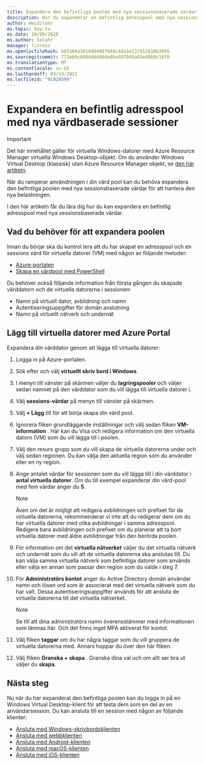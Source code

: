 ```yaml
---
title: Expandera den befintliga poolen med nya sessionsbaserade värdar – Azure
description: Hur du expanderar en befintlig adresspool med nya sessionsbaserade värdar i Windows Virtual Desktop.
author: Heidilohr
ms.topic: how-to
ms.date: 10/09/2020
ms.author: helohr
manager: lizross
ms.openlocfilehash: b65560a3b10d04887040c4da1e137912810b3095
ms.sourcegitcommit: 772eb9c6684dd4864e0ba507945a83e48b8c16f0
ms.translationtype: MT
ms.contentlocale: sv-SE
ms.lasthandoff: 03/19/2021
ms.locfileid: "91929599"
---
```

# <a name="expand-an-existing-host-pool-with-new-session-hosts"></a>Expandera en befintlig adresspool med nya värdbaserade sessioner

>[!IMPORTANT]
>Det här innehållet gäller för virtuella Windows-datorer med Azure Resource Manager virtuella Windows Desktop-objekt. Om du använder Windows Virtual Desktop (klassisk) utan Azure Resource Manager objekt, se [den här artikeln](./virtual-desktop-fall-2019/expand-existing-host-pool-2019.md).

När du ramperar användningen i din värd pool kan du behöva expandera den befintliga poolen med nya sessionsbaserade värdar för att hantera den nya belastningen.

I den här artikeln får du lära dig hur du kan expandera en befintlig adresspool med nya sessionsbaserade värdar.

## <a name="what-you-need-to-expand-the-host-pool"></a>Vad du behöver för att expandera poolen

Innan du börjar ska du kontrol lera att du har skapat en adresspool och en sessions värd för virtuella datorer (VM) med någon av följande metoder:

- [Azure-portalen](./create-host-pools-azure-marketplace.md)
- [Skapa en värdpool med PowerShell](./create-host-pools-powershell.md)

Du behöver också följande information från första gången du skapade värddatorn och de virtuella datorerna i sessionen:

- Namn på virtuell dator, avbildning och namn
- Autentiseringsuppgifter för domän anslutning
- Namn på virtuellt nätverk och undernät

## <a name="add-virtual-machines-with-the-azure-portal"></a>Lägg till virtuella datorer med Azure Portal

Expandera din värddator genom att lägga till virtuella datorer:

1. Logga in på Azure-portalen.

2. Sök efter och välj **virtuellt skriv bord i Windows**.

3. I menyn till vänster på skärmen väljer du **lagringspooler** och väljer sedan namnet på den värddator som du vill lägga till virtuella datorer i.

4. Välj **sessions-värdar** på menyn till vänster på skärmen.

5. Välj **+ Lägg** till för att börja skapa din värd pool.

6. Ignorera fliken grundläggande inställningar och välj sedan fliken **VM-information** . Här kan du Visa och redigera information om den virtuella datorn (VM) som du vill lägga till i poolen.

7. Välj den resurs grupp som du vill skapa de virtuella datorerna under och välj sedan regionen. Du kan välja den aktuella region som du använder eller en ny region.

8. Ange antalet värdar för sessionen som du vill lägga till i din värddator i **antal virtuella datorer**. Om du till exempel expanderar din värd-pool med fem värdar anger du **5**.

    >[!NOTE]
    >Även om det är möjligt att redigera avbildningen och prefixet för de virtuella datorerna, rekommenderar vi inte att du redigerar dem om du har virtuella datorer med olika avbildningar i samma adresspool. Redigera bara avbildningen och prefixet om du planerar att ta bort virtuella datorer med äldre avbildningar från den berörda poolen.

9. För information om det **virtuella nätverket** väljer du det virtuella nätverk och undernät som du vill att de virtuella datorerna ska anslutas till. Du kan välja samma virtuella nätverk som befintliga datorer som används eller välja en annan som passar den region som du valde i steg 7.

10. För **Administratörs kontot** anger du Active Directory domän användar namn och lösen ord som är associerat med det virtuella nätverk som du har valt. Dessa autentiseringsuppgifter används för att ansluta de virtuella datorerna till det virtuella nätverket.

      >[!NOTE]
      >Se till att dina administratörs namn överensstämmer med informationen som lämnas här. Och det finns inget MFA aktiverat för kontot.

11. Välj fliken **taggar** om du har några taggar som du vill gruppera de virtuella datorerna med. Annars hoppar du över den här fliken.

12. Välj fliken **Granska + skapa** . Granska dina val och om allt ser bra ut väljer du **skapa**.

## <a name="next-steps"></a>Nästa steg

Nu när du har expanderat den befintliga poolen kan du logga in på en Windows Virtual Desktop-klient för att testa dem som en del av en användarsession. Du kan ansluta till en session med någon av följande klienter:

- [Ansluta med Windows-skrivbordsklienten](./connect-windows-7-10.md)
- [Ansluta med webbklienten](./connect-web.md)
- [Ansluta med Android-klienten](./connect-android.md)
- [Ansluta med macOS-klienten](./connect-macos.md)
- [Ansluta med iOS-klienten](./connect-ios.md)
